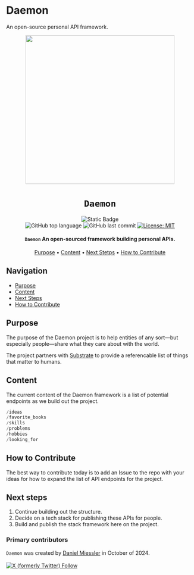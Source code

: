 # Daemon
An open-source personal API framework.

<div align="center">

<img src="https://github.com/user-attachments/assets/0c233194-f0a4-45fc-856b-0675ade65a36" width="400" height="400"/>

# `Daemon`

![Static Badge](https://img.shields.io/badge/mission-share%20yourself%20with%20humanity-brightgreen)
<br />
![GitHub top language](https://img.shields.io/github/languages/top/danielmiessler/Daemon)
![GitHub last commit](https://img.shields.io/github/last-commit/danielmiessler/Daemon)
[![License: MIT](https://img.shields.io/badge/License-MIT-green.svg)](https://opensource.org/licenses/MIT)

<p class="align center">
<h4><code>Daemon</code> An open-sourced framework building personal APIs.</h4>
</p>

[Purpose](#purpose) • [Content](#content) • [Next Stetps](#next-steps) • [How to Contribute](#how-to-contribute)

</div>
</div>

## Navigation

- [Purpose](#purpose)
- [Content](#content)
- [Next Steps](#next-steps)
- [How to Contribute](#how-to-contribute)

## Purpose

The purpose of the Daemon project is to help entities of any sort—but especially people—share what they care about with the world.

The project partners with [Substrate](https://github.com/human-substrate/substrate) to provide a referencable list of things that matter to humans.

## Content

The current content of the Daemon framework is a list of potential endpoints as we build out the project.

```python
/ideas
/favorite_books
/skills
/problems
/hobbies
/looking_for
```

## How to Contribute

The best way to contribute today is to add an Issue to the repo with your ideas for how to expand the list of API endpoints for the project.

## Next steps

1. Continue building out the structure.
2. Decide on a tech stack for publishing these APIs for people.
3. Build and publish the stack framework here on the project.

### Primary contributors

`Daemon` was created by <a href="https://danielmiessler.com/subscribe" target="_blank">Daniel Miessler</a> in October of 2024.
<br /><br />
<a href="https://twitter.com/intent/user?screen_name=danielmiessler">![X (formerly Twitter) Follow](https://img.shields.io/twitter/follow/danielmiessler)</a>

